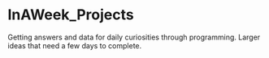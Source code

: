 # InAWeek_Projects
Getting answers and data for daily curiosities through programming.
Larger ideas that need a few days to complete.
